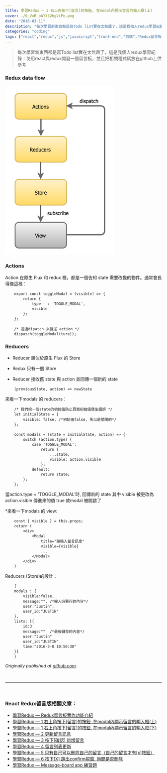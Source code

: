 ```yaml
---
title: 學習Redux — 1 右上角按下[留言]的按鈕, 在modal內顯示留言的輸入框(上)
cover: ./0_VxR_oAY332hgViPe.png
date: "2016-03-11"
description: "每次學習新東西都是寫Todo list實在太無趣了，這是我個人redux學習紀錄：使用react與redux開發一個留言板，並且把相關程式碼放在github上供參考"
categories: "coding"
tags: ["react","redux","js","javascript","front-end","前端","Redux留言板系列" ]
---
```


> 每次學習新東西都是寫Todo list實在太無趣了，這是我個人redux學習紀錄：使用react與redux開發一個留言板，並且把相關程式碼放在github上供參考

### Redux data flow

![](./0_CHV2iOx031MN6sAP.png)

### Actions

Action 在原生 Flux 和 redux 裡，都是一個告知 state 需要改變的物件。通常會長得像這樣：

```
    export const toggleModal = (visible) => {
        return {
            type   : 'TOGGLE_MODAL',
            visible
        };
    };

    /* 透過dipatch 來發送 action */
    dispatch(toggleModal(ture));
```

### Reducers

* Reducer 類似於原生 Flux 的 Store

* Redux 只有一個 Store

* Reducer 接收舊 state 與 action 並回傳一個新的 state

```
    (previousState, action) => newState
```

來看一下modals 的 reducers：

```
    /* 我們給一個state的初始值防止頁面初始值發生錯誤 */
    let initialState = {
        visible: false, /*初始值false, 所以是關閉的*/
    };

    const modals = (state = initialState, action) => {
        switch (action.type) {
            case 'TOGGLE_MODAL':
                return {
                    ...state,
                    visible: action.visible
                };
            default:
                return state;
        };
    };
```

當action.type = ‘TOGGLE_MODAL’時, 回傳新的 state
 其中 visible 被更改為 action.visible 傳進來的值 true
 故modal 被開啟了

*來看一下modals 的 view:

```
    const { visible } = this.props;
    return (
        <div>
            <Modal
                title="請輸入留言訊息"
                visible={visible}
                ...
            </Modal>
        </div>
    )
```

Reducers (Store)的設計：

```
    {
    modals : {
        visible:false,
        message:"", /*輸入時暫存的內容*/
        user:"Justin",
        user_id:"JUSTIN"
    },
    lists: [{
        id:3
        message:""  /*最後儲存的內容*/
        user:"Justin"
        user_id:"JUSTIN"
        time:"2016-3-8 10:50:38"
    }]
    }
```

*Originally published at [github.com](https://github.com/justin3737/redux-message-board/issues/2).*



<br/>
<hr/>
<br/>


### React Redux留言版相關文章：
- <a href="/blog/react-redux-messageboard-0-intro/">學習Redux — Redux留言板實作功能介紹</a><br/>
- <a href="/blog/react-redux-messageboard-1/">學習Redux — 1 右上角按下[留言]的按鈕, 在modal內顯示留言的輸入框(上)</a><br/>
- <a href="/blog/react-redux-messageboard-1-2/">學習Redux — 1 右上角按下[留言]的按鈕, 在modal內顯示留言的輸入框(下)</a><br/>
- <a href="/blog/react-redux-messageboard-2">學習Redux — 2 更新留言訊息</a><br/>
- <a href="/blog/react-redux-messageboard-3/">學習Redux — 3 按下[確認] 新增留言</a><br/>
- <a href="/blog/react-redux-messageboard-4/">學習Redux — 4 留言列表更新</a><br/>
- <a href="/blog/react-redux-messageboard-5/">學習Redux — 5 只有自己可以刪除自己的留言（自己的留言才有[x]按鈕）</a><br/>
- <a href="/blog/react-redux-messageboard-6/">學習Redux — 6 按下[X] 跳出confirm視窗, 詢問是否刪除</a><br/>
- <a href="/blog/react-redux-messageboard-7-practice/">學習Redux — Message-board app 練習題</a><br/>
